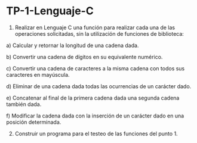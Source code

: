 # TP-1-Lenguaje-C

1) Realizar en Lenguaje C una función para realizar cada una de las operaciones solicitadas, sin la utilización
de funciones de biblioteca:
  
  a) Calcular y retornar la longitud de una cadena dada.
  
  b) Convertir una cadena de dígitos en su equivalente numérico.
  
  c) Convertir una cadena de caracteres a la misma cadena con todos sus caracteres en mayúscula.
  
  d) Eliminar de una cadena dada todas las ocurrencias de un carácter dado.
  
  e) Concatenar al final de la primera cadena dada una segunda cadena también dada.
  
  f) Modificar la cadena dada con la inserción de un carácter dado en una posición determinada.

2) Construir un programa para el testeo de las funciones del punto 1.

